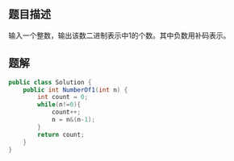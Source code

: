 ## 题目描述

输入一个整数，输出该数二进制表示中1的个数。其中负数用补码表示。

## 题解

```java
public class Solution {
    public int NumberOf1(int n) {
        int count = 0;
        while(n!=0){
            count++;
            n = n&(n-1);
        }
        return count;
    }
}
```

